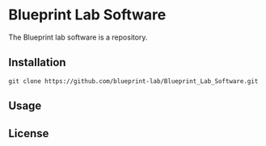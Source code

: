 # Blueprint Lab Software
The Blueprint lab software is a repository.

## Installation

```git clone https://github.com/blueprint-lab/Blueprint_Lab_Software.git```

##  Usage


## License